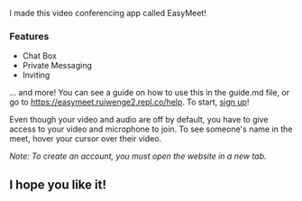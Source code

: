 I made this video conferencing app called EasyMeet! 
### Features

- Chat Box
- Private Messaging
- Inviting

... and more!
You can see a guide on how to use this in the guide.md file, or go to https://easymeet.ruiwenge2.repl.co/help. To start, [sign up](https://easymeet.ruiwenge2.repl.co/signup)!

Even though your video and audio are off by default, you have to give access to your video and microphone to join. To see someone's name in the meet, hover your cursor over their video.

*Note: To create an account, you must open the website in a new tab.*

## I hope you like it!